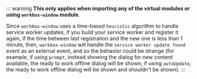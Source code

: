 ::: warning
**This only applies when importing any of the virtual modules or using `workbox-window` module**.

Since `workbox-window` uses a time-based `heuristic` algorithm to handle service worker updates, if you build your service worker and register it again, if the time between last registration and the new one is less than 1 minute, then, `workbox-window` will handle the `service worker update found` event as an external event, and so the behavior could be strange (for example, if using `prompt`, instead showing the dialog for new content available, the ready  to work offline dialog will be shown; if using `autoUpdate`, the ready to work offline dialog will be shown and shouldn't be shown).
:::
